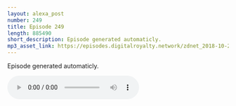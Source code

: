 ```yaml
---
layout: alexa_post
number: 249
title: Episode 249
length: 885490
short_description: Episode generated automaticly.
mp3_asset_link: https://episodes.digitalroyalty.network/zdnet_2018-10-21_01-00-04.mp3
---
```


Episode generated automaticly.

<audio controls>
    <source src="{{ page.mp3_asset_link }}" type="audio/mpeg">
</audio>